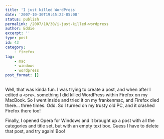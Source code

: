 ```yaml
---
title: 'I just killed WordPress'
date: '2007-10-30T19:45:22-05:00'
status: publish
permalink: /2007/10/30/i-just-killed-wordpress
author: Eddie
excerpt: ''
type: post
id: 43
category:
    - firefox
tag:
    - mac
    - windows
    - wordpress
post_format: []
---
```

Well, that was kinda fun.  I was trying to create a post, and when after I edited a `<pre>`, something I did killed WordPress within Firefox on my MacBook.  So I went inside and tried it on my frankenmac, and Firefox died there... three times.  Odd.  So I turned on my trusty old PC, and it crashed Firefox there too!

Finally, I opened Opera for Windows and it brought up a post with all the categories and title set, but with an empty text box.  Guess I have to delete that post, and try again!  Boo!